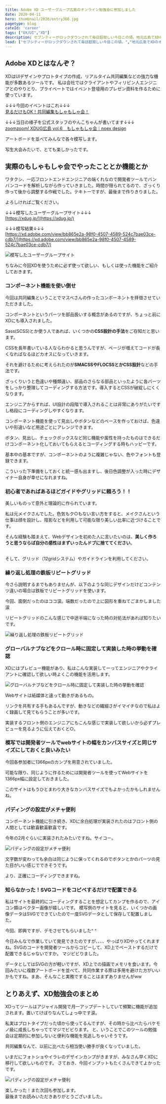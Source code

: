 ```yaml
---
title: Adobe XD ユーザーグループ広島のオンライン勉強会に参加しました
date: 2020-04-11
hero: thumbnail/2020/entry360.jpg
pagetype: blog
cateId: 'career'
tags: ["UX/UI","XD"]
description: セブシティーがロックダウンされて毎日超寂しい今日この頃。地元広島でXDのオンライン勉強会開催するって言うもんだから参加することにしました。
lead: ["セブシティーがロックダウンされて毎日超寂しい今日この頃。","地元広島でXDのオンライン勉強会開催するって言うもんだから参加することにしました。"]
---
```


## Adobe XDとはなんぞ？
XDはUIデザインやプロトタイプの作成、リアルタイム共同編集などの強力な機能が多数あるツールです。
私は会社ではクライアントやフィリピン人エンジニアとのやりとり、プライベートではイベント登壇用のプレゼン資料を作るために使っています。

↓↓↓今回のイベントはこれ↓↓↓<br>
[見るだけもOK！共同編集もしゃもしゃ会！](https://xdug-hiroshima.connpass.com/event/171441/)

↓↓↓当日の様子を公式スタッフのやんこちゃんが書いてます↓↓↓<br>
[zoomzoom! XDUG広島 vol.6　もしゃもしゃ会｜noex design](https://note.com/yancosan/n/nffa73342eb15)

アートボードを並べてみんなで各々模写します。

写生大会みたいで、とても楽しかったです。

## 実際のもしゃもしゃ会でやったこととか機能とか
ワタクシ、一応フロントエンドエンジニアの端くれなので開発者ツールでバンバンコードを解析しながら作っていきました。時間が限られてるので、ざっくり作って後から調整する作戦でした。テキトーですが、最後まで作りきりました。

よろしければご覧ください。


↓↓↓模写したユーザーグループサイト↓↓↓<br>
[https://xdug.jp/](https://xdug.jp/)

↓↓↓模写結果↓↓↓<br>
[https://xd.adobe.com/view/bb865e2a-98f0-4507-4589-524c7bae03ce-cdb7/](https://xd.adobe.com/view/bb865e2a-98f0-4507-4589-524c7bae03ce-cdb7/)

![模写したユーザーグループサイト](./images/2020/04/entry360-1.jpg)

ちなみに今回XDを使うために必ず使って欲しい、もしくは使った機能をご紹介しておきます。

### コンポーネント機能を使い倒せ
今回は共同編集ということでマスベさんの作ったコンポーネントを拝借させていただきました。

コンポーネントというパーツを部品扱いする概念があるのですが、ちょっと前にXDにも導入されました。

Sass(SCSS)とか使う人であれば、いくつかの**CSS設計の手法**をご存知だと思います。

CSSを長年書いている人ならわかると思うんですが、ページが増えてコードが長くなればなるほどカオスになっていきます。

それを避けるために考えられたのが**SMACSSやFLOCSSとかCSS設計**などの手法です。

ざっくりいうと色違いや種類違い、部品のさらなる部品といったように各パーツをしっかり整理してコーディングする方法です。導入するとCSSが破綻しにくくなります。

エンジニアからすれば、UI設計の段階で導入されることは非常にありがたいですし格段にコーディングしやすくなります。

コンポーネント機能を使って見出しやボタンなどのベースを作っておけば、色違いや形違いなど用途ごとにアレンジできます。

ボタン、見出し、チェックボックスなど同じ機能や属性を持ったものはできるだけコンポーネント化しておいてもらえるとコーディングする時もハッピーです。

基本中の基本ですが、コンポーネントのように複雑じゃない、色やフォントも登録できます。

こういった下準備をしておくと統一感も出ますし、後日色調整が入った時にデザイナー自身が幸せになれますね。
### 初心者であればあるほどガイドやグリッドに頼ろう！！
美しいものって意外と理論的に作られています。

私は元メイクさんでした。色気もク○もない言い方をすると、メイクさんという仕事は顔を設計し、陰影などを利用して可能な限り美しい比率に近づけることです。

そんな経験も踏まえて、Webデザインを初めた人に言いたいのは、**美しく作ろうと思うならば自分の感性はまずいったんドブに捨ててください**。<br><br>



そして、グリッド（12gridシステム）やガイドラインを利用してください。
### 繰り返し処理の鉄板リピートグリッド
今さら説明するまでもありませんが、以下のような同じデザインだけどコンテンツ違いの場合は鉄板でリピートグリッドを使います。

今回、面倒だったのはココ涙。端数だったので上に図形を重ねてごまかしました涙

リピートグリッドのこんな感じで中途半端になった時の対処法があれば知りたいです。

![繰り返し処理の鉄板リピートグリッド](./images/2020/04/entry360-2.jpg)

### グローバルナブなどをクロール時に固定して実装した時の挙動を確認
XDにはプレビュー機能があり、私はこんな実装してーってエンジニアやクライアントに確認して欲しい時よくこの機能を活用します。

![グローバルナブなどをクロール時に固定して実装した時の挙動を確認](./images/2020/04/entry360-3.jpg)

Webサイトは紙媒体と違って動きがあるもの。

リンクを共有する手もあるんですが、動きなどの繊細さがイマイチなので私はよく録画して見てもらうことが多いです。

実装するフロント側のエンジニアにもこんな感じで実装して欲しいから必ずプレビューを見るように伝えておくと○。

### 模写では開発者ツールでwebサイトの幅をカンバスサイズと同じサイズにしておくと良いみたい
今回各参加者に1366pxのカンプを用意されていました。

可能な限り、同じように作るためには開発者ツールを使ってWebサイトを1366px幅に設定しておきました。

このサイトはもうひとまわり大きなカンバスサイズでもよかったかもしれませんね。
### パディングの設定がメチャ便利
コンポーネント機能に引き続き、XDに余白処理が実装されたのはフロント側の人間としては歓喜歓喜歓喜です。

今年の2月ぐらいに実装されたみたいですね。サイコー。

![パディングの設定がメチャ便利](./images/2020/04/entry360-4.jpg)

文字数が変わっても余白は同じように保ってくれるのでボタンとかのパーツの見た目がいい感じでできそうです。

より、正確にコーディングできますね。

### 知らなかった！SVGコードをコピペするだけで配置できる
私はサイトを最終的にコーディングすることを想定してカンプを作るので、アイコン類はベクター画像が嬉しいです。
模写側のサイトを見ると、いくつかの画像データはSVGでできていたので一度SVGデータとして保存して配置しました。

今回、即興ですが、デモさせてもらいました^ ^

今日みんなで作業していて発見できたのですが、、、、やっぱりXDやってくれますね。SVGのコードを開発者ツールからコピーして、XD上でペーストするだけで配置できるじゃないですか。
マジビビりました。

データとしてはSVGの方が軽いですが、XD上での描画でメモリを食います。今回みたいに複数アートボードを並べて、共同作業する際は多用を避けた方がいいかもですね。まあ、そんなこと実務ですることはまずありませんがww

## とりあえず、XD勉強会のまとめ
XDってツールはアジャイル開発で月一アップデートしていて頻繁に機能が追加されます。置いてけぼりなんてしょっ中です涙。

私実はプロトタイプだった頃から使ってるんですが、その時から比べたらバケモノ級に成長しちゃっててマジでビビります。
と、いうことでこのツールの勉強会は定期的に参加しないと便利な機能を見逃しちゃいそうです。

共同編集なんて、以前に比べたら相当使い勝手が良くなっていました。

いまだにフォトショやイラレのデザインカンプがきますが、みなさん早くXDに移行して欲しいものです。
さておき、今回インプットもたくさんできてよかったです。

![パディングの設定がメチャ便利](./images/2020/04/entry360-5.jpg)

楽しかった！また次回も参加します。<br>
最後までお読みいただきありがとうございました。

